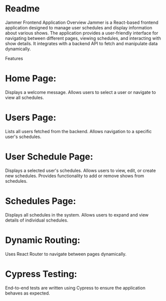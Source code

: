 # Readme

Jammer Frontend Application
Overview
Jammer is a React-based frontend application designed to manage user schedules and display information about various shows. The application provides a user-friendly interface for navigating between different pages, viewing schedules, and interacting with show details. It integrates with a backend API to fetch and manipulate data dynamically.

Features
# Home Page:

Displays a welcome message.
Allows users to select a user or navigate to view all schedules.
# Users Page:

Lists all users fetched from the backend.
Allows navigation to a specific user's schedules.
# User Schedule Page:

Displays a selected user's schedules.
Allows users to view, edit, or create new schedules.
Provides functionality to add or remove shows from schedules.
# Schedules Page:

Displays all schedules in the system.
Allows users to expand and view details of individual schedules.
# Dynamic Routing:

Uses React Router to navigate between pages dynamically.
# Cypress Testing:

End-to-end tests are written using Cypress to ensure the application behaves as expected.
